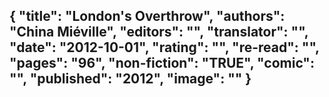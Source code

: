 {
 "title": "London's Overthrow",
 "authors": "China Miéville",
 "editors": "",
 "translator": "",
 "date": "2012-10-01",
 "rating": "",
 "re-read": "",
 "pages": "96",
 "non-fiction": "TRUE",
 "comic": "",
 "published": "2012",
 "image": ""
}
---

